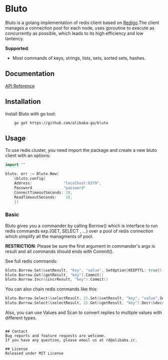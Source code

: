 # Bluto
Bluto is a golang implementation of redis client based on [Redigo](https://github.com/gomodule/redigo).The client manages a connection pool 
for each node, uses goroutine to execute as concurrently as possible, which leads 
to its high efficiency and low lantency.

**Supported**:
* Most commands of keys, strings, lists, sets, sorted sets, hashes.


## Documentation
[API Reference]()

## Installation
Install Bluto with go tool:
```
    go get https://github.com/alibaba-go/bluto
```
    
## Usage
To use redis cluster, you need import the package and create a new bluto client
with an options:
```go
import ""

bluto, err := Bluto.New(
    &bluto.config{
    Address:              "localhost:6379",
    Password              "password"
    ConnectTimeoutSeconds: 10,
    ReadTimeoutSeconds:    10,
    })
```

### Basic
Bluto gives you a commander by calling Borrow() which is interface to run redis commands exp.(GET, SELECT , ...) over a pool of redis connection which simplify all the managments of pool. 


**RESTRICTION**: Please be sure the first argument in commander's args is result and all commands should ends with Commit().

See full redis commands: 

```go
bluto.Borrow.Set(&setResult, "key", "value", SetOption{KEEPTTL: true}).Commit()
bluto.Borrow.Get(&getResult, "key").Commit()
bluto.Borrow.Incr(&incrResult, "key").Commit()
```
You can also chain redis commands like this:
```go
bluto.Borrow.Select(&selectResult, 2).Set(&setResult, "key", "value",SetOption{KEEPTTL: true}).Incr(&incrResult, "key").Commit()
bluto.Borrow.Select(&selectResult, 2).Get(&getResult, "key").Decr(&decrResult, "key")..Del(&delResult, "key").Commit()
```
Also, you can use Values and Scan to convert replies to multiple values with different types.
```

## Contact
Bug reports and feature requests are welcome.
If you have any question, please email us at rd@alibaba.ir.

## License
Released under MIT License 
